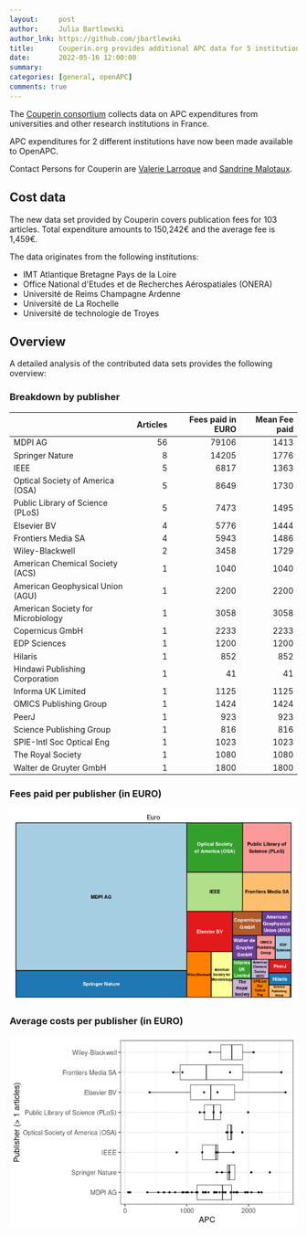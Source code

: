 ```yaml
---
layout:     post
author:     Julia Bartlewski
author_lnk: https://github.com/jbartlewski
title:      Couperin.org provides additional APC data for 5 institutions
date:       2022-05-16 12:00:00
summary:    
categories: [general, openAPC]
comments: true
---
```





The [Couperin consortium](https://couperin.org) collects data on APC expenditures from universities and other research institutions in France. 

APC expenditures for 2 different institutions have now been made available to OpenAPC.

Contact Persons for Couperin are [Valerie Larroque](mailto:valerie.larroque@couperin.org) and [Sandrine Malotaux](mailto:sandrine.malotaux@inp-toulouse.fr).

## Cost data



The new data set provided by Couperin covers publication fees for 103 articles. Total expenditure amounts to 150,242€ and the average fee is 1,459€.

The data originates from the following institutions:

- IMT Atlantique Bretagne Pays de la Loire
- Office National d'Etudes et de Recherches Aérospatiales (ONERA)
- Université de Reims Champagne Ardenne
- Université de La Rochelle
- Université de technologie de Troyes


## Overview

A detailed analysis of the contributed data sets provides the following overview:

### Breakdown by publisher


|                                  | Articles| Fees paid in EURO| Mean Fee paid|
|:---------------------------------|--------:|-----------------:|-------------:|
|MDPI AG                           |       56|             79106|          1413|
|Springer Nature                   |        8|             14205|          1776|
|IEEE                              |        5|              6817|          1363|
|Optical Society of America (OSA)  |        5|              8649|          1730|
|Public Library of Science (PLoS)  |        5|              7473|          1495|
|Elsevier BV                       |        4|              5776|          1444|
|Frontiers Media SA                |        4|              5943|          1486|
|Wiley-Blackwell                   |        2|              3458|          1729|
|American Chemical Society (ACS)   |        1|              1040|          1040|
|American Geophysical Union (AGU)  |        1|              2200|          2200|
|American Society for Microbiology |        1|              3058|          3058|
|Copernicus GmbH                   |        1|              2233|          2233|
|EDP Sciences                      |        1|              1200|          1200|
|Hilaris                           |        1|               852|           852|
|Hindawi Publishing Corporation    |        1|                41|            41|
|Informa UK Limited                |        1|              1125|          1125|
|OMICS Publishing Group            |        1|              1424|          1424|
|PeerJ                             |        1|               923|           923|
|Science Publishing Group          |        1|               816|           816|
|SPIE-Intl Soc Optical Eng         |        1|              1023|          1023|
|The Royal Society                 |        1|              1080|          1080|
|Walter de Gruyter GmbH            |        1|              1800|          1800|

### Fees paid per publisher (in EURO)

![plot of chunk tree_couperin_2022_05_16_full](/figure/tree_couperin_2022_05_16_full-1.png)

###  Average costs per publisher (in EURO)

![plot of chunk box_couperin_2022_05_16_publisher_full](/figure/box_couperin_2022_05_16_publisher_full-1.png)

